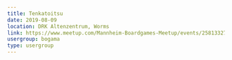 ```yaml
---
title: Tenkatoitsu
date: 2019-08-09
location: DRK Altenzentrum, Worms
link: https://www.meetup.com/Mannheim-Boardgames-Meetup/events/258133274/
usergroup: bogama
type: usergroup
---
```

